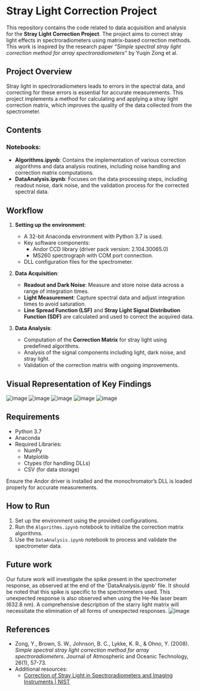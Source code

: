 
# Stray Light Correction Project

This repository contains the code related to data acquisition and analysis for the **Stray Light Correction Project**. The project aims to correct stray light effects in spectroradiometers using matrix-based correction methods. This work is inspired by the research paper *“Simple spectral stray light correction method for array spectroradiometers”* by Yuqin Zong et al.

## Project Overview

Stray light in spectroradiometers leads to errors in the spectral data, and correcting for these errors is essential for accurate measurements. This project implements a method for calculating and applying a stray light correction matrix, which improves the quality of the data collected from the spectrometer.

## Contents

### Notebooks:
- **Algorithms.ipynb**: Contains the implementation of various correction algorithms and data analysis routines, including noise handling and correction matrix computations.
- **DataAnalysis.ipynb**: Focuses on the data processing steps, including readout noise, dark noise, and the validation process for the corrected spectral data.

## Workflow

1. **Setting up the environment**:
   - A 32-bit Anaconda environment with Python 3.7 is used.
   - Key software components:
     - Andor CCD library (driver pack version: 2.104.30065.0)
     - MS260 spectrograph with COM port connection.
   - DLL configuration files for the spectrometer.
   
2. **Data Acquisition**:
   - **Readout and Dark Noise**: Measure and store noise data across a range of integration times.
   - **Light Measurement**: Capture spectral data and adjust integration times to avoid saturation.
   - **Line Spread Function (LSF)** and **Stray Light Signal Distribution Function (SDF)** are calculated and used to correct the acquired data.

3. **Data Analysis**:
   - Computation of the **Correction Matrix** for stray light using predefined algorithms.
   - Analysis of the signal components including light, dark noise, and stray light.
   - Validation of the correction matrix with ongoing improvements.
## Visual Representation of Key Findings

 ![image](https://github.com/user-attachments/assets/3d6053f1-b3e6-43ad-b4f7-952c59397d65)
![image](https://github.com/user-attachments/assets/5040398f-7139-4351-ad6b-f513b0d57a56)
![image](https://github.com/user-attachments/assets/cbc93c67-9467-4ead-b427-2c34f9ec6c66)
![image](https://github.com/user-attachments/assets/67b44ac7-7cad-461b-8dbf-b41f73f8da83)
![image](https://github.com/user-attachments/assets/60a0cd87-ef7e-4941-a10d-11ac8b9374fb)





## Requirements

- Python 3.7
- Anaconda
- Required Libraries:
  - NumPy
  - Matplotlib
  - Ctypes (for handling DLLs)
  - CSV (for data storage)

Ensure the Andor driver is installed and the monochromator’s DLL is loaded properly for accurate measurements.

## How to Run

1. Set up the environment using the provided configurations.
2. Run the `Algorithms.ipynb` notebook to initialize the correction matrix algorithms.
3. Use the `DataAnalysis.ipynb` notebook to process and validate the spectrometer data.

## Future work
Our future work will investigate the spike present in the spectrometer response, as observed at the end of the 'DataAnalysis.ipynb' file. It should be noted that this spike is specific to the spectrometers used. This unexpected response is also observed when using the He-Ne laser beam (632.8 nm). A comprehensive description of the starry light matrix will necessitate the elimination of all forms of unexpected responses.
![image](https://github.com/user-attachments/assets/d1a0854f-5496-4a13-82cb-4cbc6eefa381)


## References

- Zong, Y., Brown, S. W., Johnson, B. C., Lykke, K. R., & Ohno, Y. (2008). *Simple spectral stray light correction method for array spectroradiometers*. Journal of Atmospheric and Oceanic Technology, 26(1), 57-73.
- Additional resources:
  - [Correction of Stray Light in Spectroradiometers and Imaging Instruments | NIST](https://tsapps.nist.gov/publication/get_pdf.cfm?pub_id=841127)
 
